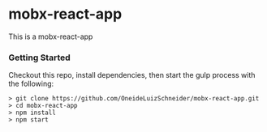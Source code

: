 # mobx-react-app

This is a mobx-react-app

### Getting Started

Checkout this repo, install dependencies, then start the gulp process with the following:

```
> git clone https://github.com/OneideLuizSchneider/mobx-react-app.git
> cd mobx-react-app
> npm install
> npm start
```
